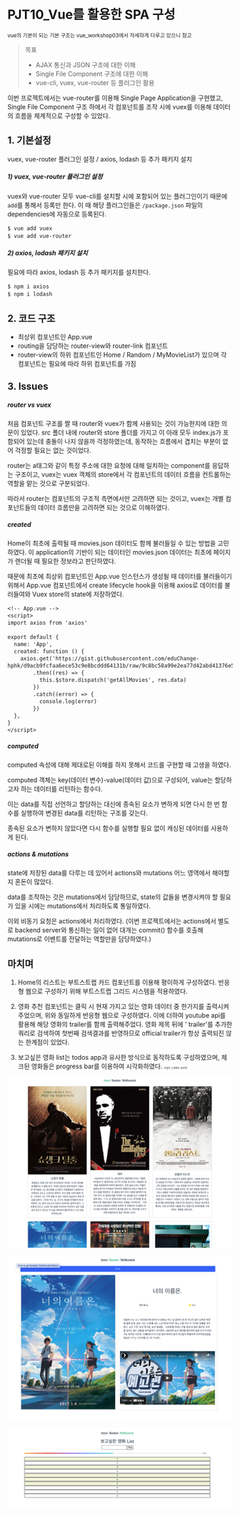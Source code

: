 # PJT10_Vue를 활용한 SPA 구성

<small>vue의 기본이 되는 기본 구조는 vue_workshop03에서 자세하게 다루고 있으니 참고</small>

>목표
>
>- AJAX 통신과 JSON 구조에 대한 이해
>- Single File Component 구조에 대한 이해
>- vue-cli, vuex, vue-router 등 플러그인 활용

이번 프로젝트에서는 vue-router를 이용해 Single Page Application을 구현했고, Single File Component 구조 하에서 각 컴포넌트를 조작 시에 vuex를 이용해 데이터의 흐름을 체계적으로 구성할 수 있었다. 



## 1. 기본설정

vuex, vue-router 플러그인 설정 / axios, lodash 등 추가 패키지 설치

##### 1) vuex, vue-router 플러그인 설정

vuex와 vue-router 모두 vue-cli를 설치할 시에 포함되어 있는 플러그인이기 때문에 `add`를 통해서 등록만 한다. 이 때 해당 플러그인들은 `/package.json` 파일의 dependencies에 자동으로 등록된다.

```bash
$ vue add vuex
$ vue add vue-router
```

##### 2) axios, lodash 패키지 설치

필요에 따라 axios, lodash 등 추가 패키지를 설치한다.

```bash
$ npm i axios
$ npm i lodash
```



## 2. 코드 구조

- 최상위 컴포넌트인 App.vue
- routing을 담당하는 router-view와 router-link 컴포넌트
- router-view의 하위 컴포넌트인 Home / Random / MyMovieList가 있으며 각 컴포넌트는 필요에 따라 하위 컴포넌트를 가짐



## 3. Issues

##### router vs vuex

처음 컴포넌트 구조를 짤 때 router와 vuex가 함께 사용되는 것이 가능한지에 대한 의문이 있었다. src 폴더 내에 router와 store 폴더를 가지고 이 아래 모두 index.js가 포함되어 있는데 충돌이 나지 않을까 걱정하였는데, 동작하는 흐름에서 겹치는 부분이 없어 걱정할 필요는 없는 것이었다.

router는 a태그와 같이 특정 주소에 대한 요청에 대해 일치하는 component를 응답하는 구조이고, vuex는 vuex 객체의 store에서 각 컴포넌트의 데이터 흐름을 컨트롤하는 역할을 맡는 것으로 구분되었다.

따라서 router는 컴포넌트의 구조적 측면에서만 고려하면 되는 것이고, vuex는 개별 컴포넌트들의 데이터 흐름만을 고려하면 되는 것으로 이해하였다.



##### created

Home이 최초에 출력될 때 movies.json 데이터도 함께 불러들일 수 있는 방법을 고민하였다. 이 application의 기반이 되는 데이터인 movies.json 데이터는 최초에 페이지가 렌더될 때 필요한 정보라고 판단하였다. 

때문에 최초에 최상위 컴포넌트인 App.vue 인스턴스가 생성될 때 데이터를 불러들이기 위해서 App.vue 컴포넌트에서 create lifecycle hook을 이용해 axios로 데이터를 불러들여와 Vuex store의 state에 저장하였다.

```vue
<!-- App.vue -->
<script>
import axios from 'axios'

export default {
  name: 'App',
  created: function () {
    axios.get('https://gist.githubusercontent.com/eduChange-hphk/d9acb9fcfaa6ece53c9e8bcddd64131b/raw/9c8bc58a99e2ea77d42abd41376e5e1becabea69/movies.json')
        .then((res) => {
          this.$store.dispatch('getAllMovies', res.data)
        })
        .catch((error) => {
          console.log(error)
        })
  },
}
</script>
```



##### computed

computed 속성에 대해 제대로된 이해를 하지 못해서 코드를 구현할 때 고생을 하였다.

computed 객체는 key(데이터 변수)-value(데이터 값)으로 구성되어, value는 할당하고자 하는 데이터를 리턴하는 함수다.

이는 data를 직접 선언하고 할당하는 대신에 종속된 요소가 변하게 되면 다시 한 번 함수를 실행하여 변경된 data를 리턴하는 구조를 갖는다.

종속된 요소가 변하지 않았다면 다시 함수를 실행할 필요 없이 캐싱된 데이터를 사용하게 된다.



##### actions & mutations

state에 저장된 data를 다루는 데 있어서 actions와 mutations 어느 영역에서 해야할지 혼돈이 많았다. 

data를 조작하는 것은 mutations에서 담당하므로, state의 값들을 변경시켜야 할 필요가 있을 시에는 mutations에서 처리하도록 통일하였다.

이외 비동기 요청은 actions에서 처리하였다. (이번 프로젝트에서는 actions에서 별도로 backend server와 통신하는 일이 없어 대개는 commit() 함수를 호출해 mutations로 이벤트를 전달하는 역할만을 담당하였다.)



## 마치며

1) Home의 리스트는 부트스트랩 카드 컴포넌트를 이용해 평이하게 구성하였다. 반응형 웹으로 구성하기 위해 부트스트랩 그리드 시스템을 적용하였다.

2) 영화 추천 컴포넌트는 클릭 시 현재 가지고 있는 영화 데이터 중 한가지를 출력시켜 주었으며, 위와 동일하게 반응형 웹으로 구성하였다. 이에 더하여 youtube api를 활용해 해당 영화의 trailer를 함께 출력해주었다. 영화 제목 뒤에 ' trailer'를 추가한 쿼리로 검색하여 첫번째 검색결과를 반영하므로 official trailer가 항상 출력되진 않는 한계점이 있었다.

3) 보고싶은 영화 list는 todos app과 유사한 방식으로 동작하도록 구성하였으며, 체크된 영화들은 progress bar를 이용하여 시각화하였다. <small style="font-size: 5px;">상필이 고생했어..엄지척!</small>

![](img/1.png)

![](img/2.png)

![](img/3.png)



